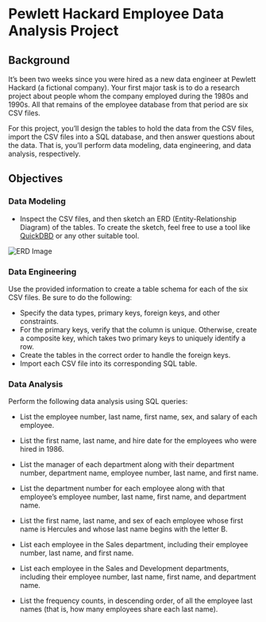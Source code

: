 # Pewlett Hackard Employee Data Analysis Project

## Background

It’s been two weeks since you were hired as a new data engineer at Pewlett Hackard (a fictional company). Your first major task is to do a research project about people whom the company employed during the 1980s and 1990s. All that remains of the employee database from that period are six CSV files.

For this project, you’ll design the tables to hold the data from the CSV files, import the CSV files into a SQL database, and then answer questions about the data. That is, you’ll perform data modeling, data engineering, and data analysis, respectively.

## Objectives

### Data Modeling

- Inspect the CSV files, and then sketch an ERD (Entity-Relationship Diagram) of the tables. To create the sketch, feel free to use a tool like [QuickDBD](https://app.quickdatabasediagrams.com/#/d/meTZU3) or any other suitable tool.

![ERD Image](https://github.com/hieulam86/sql-challenge/assets/132635473/91423f51-b620-4ed8-8f5c-dac083e50f59)

### Data Engineering

Use the provided information to create a table schema for each of the six CSV files. Be sure to do the following:
  - Specify the data types, primary keys, foreign keys, and other constraints.
  - For the primary keys, verify that the column is unique. Otherwise, create a composite key, which takes two primary keys to uniquely identify a row.
  - Create the tables in the correct order to handle the foreign keys.
  - Import each CSV file into its corresponding SQL table.

### Data Analysis
Perform the following data analysis using SQL queries:

- List the employee number, last name, first name, sex, and salary of each employee.
  
- List the first name, last name, and hire date for the employees who were hired in 1986.
  
- List the manager of each department along with their department number, department name, employee number, last name, and first name.
 
- List the department number for each employee along with that employee’s employee number, last name, first name, and department name.

- List the first name, last name, and sex of each employee whose first name is Hercules and whose last name begins with the letter B.
  
- List each employee in the Sales department, including their employee number, last name, and first name.
  
- List each employee in the Sales and Development departments, including their employee number, last name, first name, and department name.

- List the frequency counts, in descending order, of all the employee last names (that is, how many employees share each last name).
  

